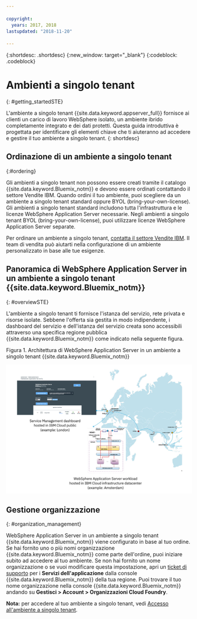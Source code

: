 ```yaml
---

copyright:
  years: 2017, 2018
lastupdated: "2018-11-20"

---
```


{:shortdesc: .shortdesc}
{:new_window: target="_blank"}
{:codeblock: .codeblock}

# Ambienti a singolo tenant
{: #getting_startedSTE}

L'ambiente a singolo tenant {{site.data.keyword.appserver_full}} fornisce ai clienti un carico di lavoro WebSphere isolato, un ambiente ibrido completamente integrato e dei dati protetti. Questa guida introduttiva è progettata per identificare gli elementi chiave che ti aiuteranno ad accedere e gestire il tuo ambiente a singolo tenant.
{: shortdesc}

## Ordinazione di un ambiente a singolo tenant
{:#ordering}

Gli ambienti a singolo tenant non possono essere creati tramite il catalogo {{site.data.keyword.Bluemix_notm}} e devono essere ordinati contattando il settore Vendite IBM. Quando ordini il tuo ambiente, puoi scegliere da un ambiente a singolo tenant standard oppure BYOL (bring-your-own-license). Gli ambienti a singolo tenant standard includono tutta l'infrastruttura e le licenze WebSphere Application Server necessarie. Negli ambienti a singolo tenant BYOL (bring-your-own-license), puoi utilizzare licenze WebSphere Application Server separate.

Per ordinare un ambiente a singolo tenant, [contatta il settore Vendite IBM](reportingIssues.html#contacting-sales). Il team di vendita può aiutarti nella configurazione di un ambiente personalizzato in base alle tue esigenze. 

## Panoramica di WebSphere Application Server in un ambiente a singolo tenant {{site.data.keyword.Bluemix_notm}}
{: #overviewSTE}

L'ambiente a singolo tenant ti fornisce l'istanza del servizio, rete privata e risorse isolate. Sebbene l'offerta sia gestita in modo indipendente, i dashboard del servizio e dell'istanza del servizio creata sono accessibili attraverso una specifica regione pubblica {{site.data.keyword.Bluemix_notm}} come indicato nella seguente figura. 

Figura 1. Architettura di WebSphere Application Server in un ambiente a singolo tenant {{site.data.keyword.Bluemix_notm}}

![Figura 1. Architettura di un ambiente a singolo tenant](images/WASaaS.png)


## Gestione organizzazione
{: #organization_management}

WebSphere Application Server in un ambiente a singolo tenant {{site.data.keyword.Bluemix_notm}} viene configurato in base al tuo ordine. Se hai fornito uno o più nomi organizzazione {{site.data.keyword.Bluemix_notm}} come parte dell'ordine, puoi iniziare subito ad accedere al tuo ambiente. Se non hai fornito un nome organizzazione o se vuoi modificare questa impostazione, apri un [ticket di supporto](reportingIssues.html#reporting_issues) per i **Servizi dell'applicazione** dalla console {{site.data.keyword.Bluemix_notm}} della tua regione. Puoi trovare il tuo nome organizzazione nella console {{site.data.keyword.Bluemix_notm}} andando su **Gestisci > Account > Organizzazioni Cloud Foundry**.

**Nota:** per accedere al tuo ambiente a singolo tenant, vedi [Accesso all'ambiente a singolo tenant](singleTenantAccess.html#singleTenantEnvironment).
